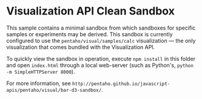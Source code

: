 # Visualization API Clean Sandbox

This sample contains a minimal sandbox from which sandboxes for specific samples or experiments may be derived.
This sandbox is currently configured to use the `pentaho/visual/samples/calc` visualization — 
the only visualization that comes bundled with the Visualization API.

To quickly view the sandbox in operation, execute `npm install` in this folder and open `index.html` through 
a local web-server (such as Python's, `python -m SimpleHTTPServer 8000`).

For more information, see `http://pentaho.github.io/javascript-apis/pentaho/visual/bar-d3-sandbox/`.
